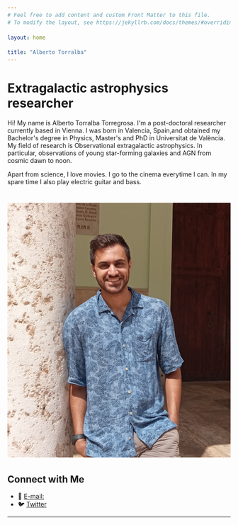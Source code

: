 ```yaml
---
# Feel free to add content and custom Front Matter to this file.
# To modify the layout, see https://jekyllrb.com/docs/themes/#overriding-theme-defaults

layout: home

title: "Alberto Torralba"
---
```


# Extragalactic astrophysics researcher

Hi! My name is Alberto Torralba Torregrosa. I'm a post-doctoral researcher currently based in Vienna. I was born in Valencia, Spain,and obtained my Bachelor's degree in Physics, Master's and PhD in Universitat de València. My field of research is Observational extragalactic astrophysics. In particular, observations of young star-forming galaxies and AGN from cosmic dawn to noon.

Apart from science, I love movies. I go to the cinema everytime I can. In my spare time I also play electric guitar and bass.

# ![Your Photo](/assets/images/yo2_crop.jpg)

## Connect with Me

- 📧 [E-mail:](mailto:your.email@example.com)
- 🐦 [Twitter](https://twitter.com/yourusername)


---
